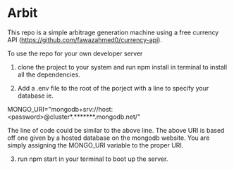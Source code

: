 # Arbit
This repo is a simple arbitrage generation machine using a free currency API (https://github.com/fawazahmed0/currency-api).

To use the repo for your own developer server
1. clone the project to your system and run npm install in terminal to install all the dependencies.

2. Add a .env file to the root of the porject with a line to specify your database ie.

MONGO_URI="mongodb+srv://host:\<password\>@cluster*.*******.mongodb.net/"

The line of code could be similar to the above line. The above URI is based off one given by a hosted database on the mongodb website. You are simply assigning the MONGO_URI variable to the proper URI.

3. run npm start in your terminal to boot up the server.
